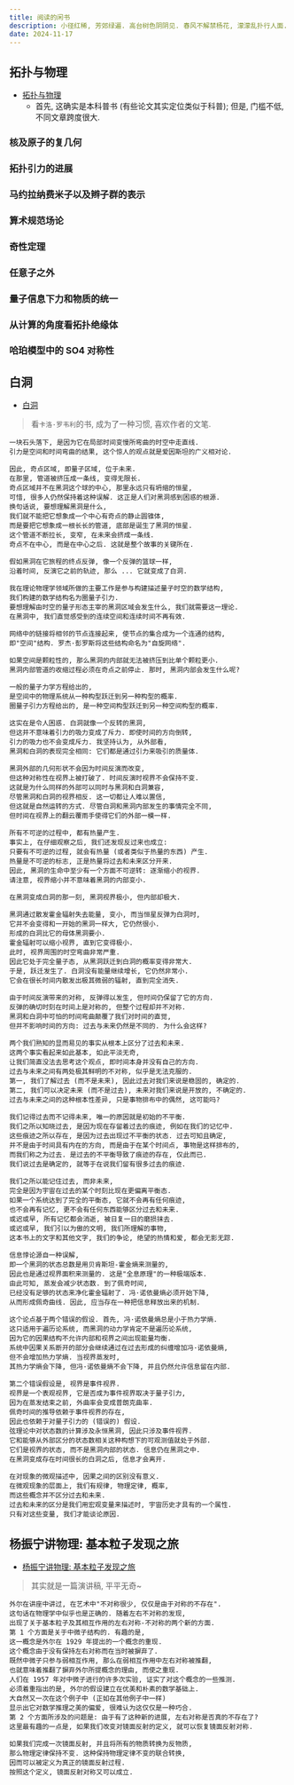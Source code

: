 ```yaml
---
title: 阅读的闲书
description: 小径红稀, 芳郊绿遍. 高台树色阴阴见. 春风不解禁杨花, 濛濛乱扑行人面.
date: 2024-11-17
---
```


## 拓扑与物理

- [拓扑与物理](https://book.douban.com/subject/35388292/)
  - 首先, 这确实是本科普书 (有些论文其实定位类似于科普);
    但是, 门槛不低, 不同文章跨度很大.

### 核及原子的复几何

### 拓扑引力的进展

### 马约拉纳费米子以及辫子群的表示

### 算术规范场论

### 奇性定理

### 任意子之外

### 量子信息下力和物质的统一

### 从计算的角度看拓扑绝缘体

### 哈珀模型中的 SO4 对称性

## 白洞

- [白洞](https://book.douban.com/subject/36815024/)

> 看`卡洛·罗韦利`的书, 成为了一种习惯, 喜欢作者的文笔.

```
一块石头落下, 是因为它在局部时间变慢所弯曲的时空中走直线.
引力是空间和时间弯曲的结果, 这个惊人的观点就是爱因斯坦的广义相对论.
```

```
因此, 奇点区域, 即量子区域, 位于未来.
在那里, 管道被挤压成一条线, 变得无限长.
奇点区域并不在黑洞这个球的中心, 那里永远只有坍缩的恒星,
可惜, 很多人仍然保持着这种误解. 这正是人们对黑洞感到困惑的根源.
换句话说, 要想理解黑洞是什么,
我们就不能把它想象成一个中心有奇点的静止圆锥体,
而是要把它想象成一根长长的管道, 底部是诞生了黑洞的恒星.
这个管道不断拉长, 变窄, 在未来会挤成一条线.
奇点不在中心, 而是在中心之后. 这就是整个故事的关键所在.
```

```
假如黑洞在它旅程的终点反弹, 像一个反弹的篮球一样,
沿着时间, 反演它之前的轨迹, 那么 ... 它就变成了白洞.
```

```
我在理论物理学领域所做的主要工作是参与构建描述量子时空的数学结构,
我们构建的数学结构名为圈量子引力.
要想理解由时空的量子形态主宰的黑洞区域会发生什么, 我们就需要这一理论.
在黑洞中, 我们直觉感受到的连续空间和连续时间不再有效.
```

```
网络中的链接将相邻的节点连接起来, 使节点的集合成为一个连通的结构,
即"空间"结构. 罗杰·彭罗斯将这些结构命名为"自旋网络".
```

```
如果空间是颗粒性的, 那么黑洞的内部就无法被挤压到比单个颗粒更小.
黑洞内部管道的收缩过程必须在奇点之前停止. 那时, 黑洞内部会发生什么呢?
```

```
一般的量子力学方程给出的,
是空间中的物理系统从一种构型跃迁到另一种构型的概率.
圈量子引力方程给出的, 是一种空间构型跃迁到另一种空间构型的概率.
```

```
这实在是令人困惑. 白洞就像一个反转的黑洞,
但这并不意味着引力的吸力变成了斥力. 即使时间的方向倒转,
引力的吸力也不会变成斥力. 我坚持认为, 从外部看,
黑洞和白洞的表现完全相同: 它们都是通过引力来吸引的质量体.
```

```
黑洞外部的几何形状不会因为时间反演而改变,
但这种对称性在视界上被打破了. 时间反演时视界不会保持不变.
这就是为什么同样的外部可以同时与黑洞和白洞兼容,
尽管黑洞和白洞的视界相反. 这一切都让人难以置信,
但这就是自然运转的方式. 尽管白洞和黑洞内部发生的事情完全不同,
但时间在视界上的翻云覆雨手使得它们的外部一模一样.
```

```
所有不可逆的过程中, 都有热量产生.
事实上, 在仔细观察之后, 我们还发现反过来也成立:
只要有不可逆的过程, 就会有热量 (或者类似于热量的东西) 产生.
热量是不可逆的标志, 正是热量将过去和未来区分开来.
因此, 黑洞的生命中至少有一个方面不可逆转: 逐渐缩小的视界.
请注意, 视界缩小并不意味着黑洞的内部变小.
```

```
在黑洞变成白洞的那一刻, 黑洞视界极小, 但内部却极大.
```

```
黑洞通过散发霍金辐射失去能量, 变小, 而当恒星反弹为白洞时,
它并不会变得和一开始的黑洞一样大, 它仍然很小.
形成的白洞比它的母体黑洞要小.
霍金辐射可以缩小视界, 直到它变得极小.
此时, 视界周围的时空弯曲非常严重.
因此它处于完全量子态, 从黑洞跃迁到白洞的概率变得非常大.
于是, 跃迁发生了. 白洞没有能量继续增长, 它仍然非常小.
它会在很长时间内散发出极其微弱的辐射, 直到完全消失.
```

```
由于时间反演带来的对称, 反弹得以发生, 但时间仍保留了它的方向.
反弹的确切时刻在时间上是对称的, 但整个过程却并不对称.
黑洞和白洞中可怕的时间弯曲颠覆了我们对时间的直觉,
但并不影响时间的方向: 过去与未来仍然是不同的. 为什么会这样?
```

```
两个我们熟知的显而易见的事实从根本上区分了过去和未来.
这两个事实看起来如此基本, 如此平淡无奇,
让我们简直没法去思考这个观点, 即时间本身并没有自己的方向.
过去与未来之间有两处极其鲜明的不对称, 似乎是无法克服的.
第一, 我们了解过去 (而不是未来), 因此过去对我们来说是稳固的, 确定的.
第二, 我们可以决定未来 (而不是过去), 未来对我们来说是开放的, 不确定的.
过去与未来之间的这种根本性差异, 只是事物排布中的偶然, 这可能吗?
```

```
我们记得过去而不记得未来, 唯一的原因就是初始的不平衡.
我们之所以知晓过去, 是因为现在存留着过去的痕迹, 例如在我们的记忆中.
这些痕迹之所以存在, 是因为过去出现过不平衡的状态. 过去可知且确定,
并不是由于时间具有内在的方向, 而是由于在某个时间点, 事物是这样排布的,
而我们称之为过去. 是过去的不平衡导致了痕迹的存在, 仅此而已.
我们说过去是确定的, 就等于在说我们留有很多过去的痕迹.
```

```
我们之所以能记住过去, 而非未来,
完全是因为宇宙在过去的某个时刻比现在更偏离平衡态.
如果一个系统达到了完全的平衡态, 它就不会再有任何痕迹,
也不会再有记忆, 更不会有任何东西能够区分过去和未来.
或迟或早, 所有记忆都会消逝, 被日复一日的磨损抹去.
或迟或早, 我们引以为傲的文明, 我们所理解的事物,
这本书上的文字和其他文字, 我们的争论, 绝望的热情和爱, 都会无影无踪.
```

```
信息悖论源自一种误解,
即一个黑洞的状态总数是用贝肯斯坦-霍金熵来测量的,
因此也是通过视界面积来测量的. 这是"全息原理"的一种极端版本.
由此可知, 蒸发会减少状态数. 到了佩奇时间,
已经没有足够的状态来净化霍金辐射了. 冯·诺依曼熵必须开始下降,
从而形成佩奇曲线. 因此, 应当存在一种把信息释放出来的机制.

这个论点基于两个错误的假设. 首先, 冯·诺依曼熵总是小于热力学熵.
这只适用于遍历论系统, 而黑洞的动力学肯定不是遍历论系统,
因为它的因果结构不允许内部和视界之间出现能量均衡.
系统中因果关系断开的部分会继续通过在过去形成的纠缠增加冯·诺依曼熵,
但不会增加热力学熵. 当视界蒸发时,
其热力学熵会下降, 但冯·诺依曼熵不会下降, 并且仍然允许信息留在内部.

第二个错误假设是, 视界是事件视界.
视界是一个表观视界, 它是否成为事件视界取决于量子引力,
因为在蒸发结束之前, 外曲率会变成普朗克曲率.
佩奇时间的推导依赖于事件视界的存在,
因此也依赖于对量子引力的 (错误的) 假设.
弦理论中对状态数的计算涉及永恒黑洞, 因此只涉及事件视界.
它和能够从外部区分的状态数相关这种构想下的可观测值就处于外部.
它们是视界的状态, 而不是黑洞内部的状态. 信息仍在黑洞之中.
在黑洞变成存在时间很长的白洞之后, 信息才会离开.
```

```
在对现象的微观描述中, 因果之间的区别没有意义.
在微观现象的层面上, 我们有规律, 物理定律, 概率,
而这些概念并不区分过去和未来.
过去和未来的区分是我们用宏观变量来描述时, 宇宙历史才具有的一个属性.
只有对这些变量, 我们才能谈论原因.
```

## 杨振宁讲物理: 基本粒子发现之旅

- [杨振宁讲物理: 基本粒子发现之旅](https://book.douban.com/subject/37309240/)

> 其实就是一篇演讲稿, 平平无奇~

```
外尔在讲座中讲过, 在艺术中"不对称很少, 仅仅是由于对称的不存在".
这句话在物理学中似乎也是正确的. 随着左右不对称的发现,
出现了关于基本粒子及其相互作用的左右对称-不对称的两个新的方面.
第 1 个方面是关于中微子结构的. 有趣的是,
这一概念是外尔在 1929 年提出的一个概念的重现.
这个概念由于没有保持左右对称而在当时被摒弃了.
既然中微子只参与弱相互作用, 那么在弱相互作用中左右对称被推翻,
也就意味着推翻了摒弃外尔所提概念的理由, 而使之重现.
人们在 1957 年对中微子进行的许多次实验, 证实了对这个概念的一些推测.
必须着重指出的是, 外尔的假设建立在优美和朴素的数学基础上.
大自然又一次在这个例子中 (正如在其他例子中一样)
显示出它对数学推理之美的偏爱, 很难认为这仅仅是一种巧合.
第 2 个方面所涉及的问题是: 由于有了这种新的进展, 左右对称是否真的不存在了?
这里最有趣的一点是, 如果我们改变对镜面反射的定义, 就可以恢复镜面反射对称.
```

```
如果我们完成一次镜面反射, 并且将所有的物质转换为反物质,
那么物理定律保持不变. 这种保持物理定律不变的联合转换,
因而可以被定义为真正的镜面反射过程.
按照这个定义, 镜面反射对称又可以成立.
```
